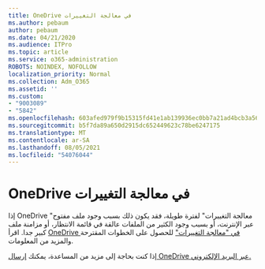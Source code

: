 ```yaml
---
title: OneDrive في معالجة التغييرات
ms.author: pebaum
author: pebaum
ms.date: 04/21/2020
ms.audience: ITPro
ms.topic: article
ms.service: o365-administration
ROBOTS: NOINDEX, NOFOLLOW
localization_priority: Normal
ms.collection: Adm_O365
ms.assetid: ''
ms.custom:
- "9003089"
- "5842"
ms.openlocfilehash: 603afed979f9b15315fd41e1ab139936ec0bb7a21ad4bcb3a56279a104bc0267
ms.sourcegitcommit: b5f7da89a650d2915dc652449623c78be6247175
ms.translationtype: MT
ms.contentlocale: ar-SA
ms.lasthandoff: 08/05/2021
ms.locfileid: "54076044"
---
```

# <a name="onedrive-is-stuck-on-processing-changes"></a>OneDrive في معالجة التغييرات

إذا OneDrive "معالجة التغييرات" لفترة طويلة، فقد يكون ذلك بسبب وجود ملف مفتوح عبر الإنترنت، أو بسبب وجود الكثير من الملفات عالقة في قائمة الانتظار، أو مزامنة ملف كبير جدا. اقرأ [OneDrive في "معالجة التغييرات"](https://support.office.com/article/onedrive-is-stuck-on-processing-changes-b386b813-9b66-4e47-8c4c-2b45533edccd) للحصول على الخطوات المقترحة والمزيد من المعلومات.

إذا كنت بحاجة إلى مزيد من المساعدة، يمكنك [إرسال OneDrive عبر البريد الإلكتروني.](https://go.microsoft.com/fwlink/p/?LinkId=528676)